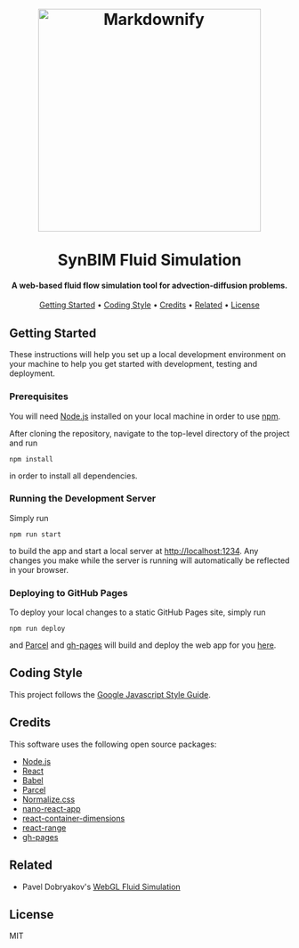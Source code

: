 <h1 align="center">
  <br>
  <a href="https://rafaelanderka.com/synbim-fluid-simulation/"><img src="http://www.synbim.co.uk/uploads/2/2/4/4/22449348/geetanjalipatwa-12072017-final.jpg" alt="Markdownify" width="400"></a>
  <br>
  <br>
  SynBIM Fluid Simulation
  <br>
</h1>

<h4 align="center">A web-based fluid flow simulation tool for advection-diffusion problems.</h4>

<p align="center">
  <a href="#getting-started">Getting Started</a> •
  <a href="#coding-style">Coding Style</a> •
  <a href="#credits">Credits</a> •
  <a href="#related">Related</a> •
  <a href="#license">License</a>
</p>

## Getting Started

These instructions will help you set up a local development environment on your machine to help you get started with development, testing and deployment.

### Prerequisites

You will need [Node.js](https://nodejs.org/) installed on your local machine in order to use [npm](https://www.npmjs.com).

After cloning the repository, navigate to the top-level directory of the project and run

```
npm install
```

in order to install all dependencies.

### Running the Development Server

Simply run

```
npm run start
```

to build the app and start a local server at [http://localhost:1234](http://localhost:1234). Any changes you make while the server is running will automatically be reflected in your browser.

### Deploying to GitHub Pages

To deploy your local changes to a static GitHub Pages site, simply run

```
npm run deploy
```

and [Parcel](https://parceljs.org) and [gh-pages](https://github.com/tschaub/gh-pages) will build and deploy the web app for you [here](https://rafaelanderka.com/synbim-fluid-simulation/).

## Coding Style

This project follows the [Google Javascript Style Guide](https://google.github.io/styleguide/jsguide.html).

## Credits

This software uses the following open source packages:

- [Node.js](https://nodejs.org/)
- [React](https://reactjs.org)
- [Babel](https://babeljs.io)
- [Parcel](https://parceljs.org)
- [Normalize.css](http://necolas.github.io/normalize.css/)
- [nano-react-app](https://github.com/nano-react-app/nano-react-app)
- [react-container-dimensions](https://github.com/okonet/react-container-dimensions)
- [react-range](https://github.com/tajo/react-range)
- [gh-pages](https://github.com/tschaub/gh-pages)

## Related

- Pavel Dobryakov's [WebGL Fluid Simulation](https://github.com/PavelDoGreat/WebGL-Fluid-Simulation)

## License

MIT

